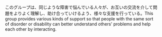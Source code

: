 <tr><td>このグループは、同じような障害で悩んでいる人々が、お互いの交流を介して問題をよりよく理解し、助け合っていけるよう、様々な支援を行っている。<td><tr><tr><td>This group provides various kinds of support so that people with the same sort of disorder or disability can better understand others' problems and help each other by interacting.<td><tr></table>

